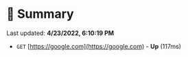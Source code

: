 # 📖 Summary
Last updated: **4/23/2022, 6:10:19 PM**

- `GET` [https://google.com](https://google.com) - **Up** (117ms)
